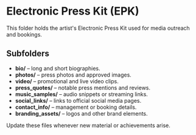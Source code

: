 # Electronic Press Kit (EPK)

This folder holds the artist's Electronic Press Kit used for media outreach and bookings.

## Subfolders
- **bio/** – long and short biographies.
- **photos/** – press photos and approved images.
- **video/** – promotional and live video clips.
- **press_quotes/** – notable press mentions and reviews.
- **music_samples/** – audio snippets or streaming links.
- **social_links/** – links to official social media pages.
- **contact_info/** – management or booking details.
- **branding_assets/** – logos and other brand elements.

Update these files whenever new material or achievements arise.

